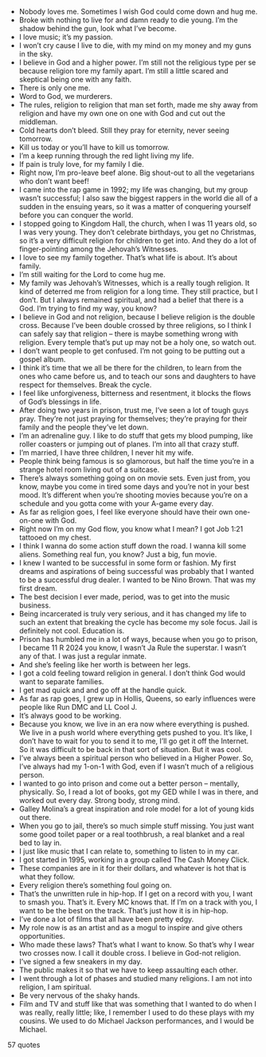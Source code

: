  - Nobody loves me. Sometimes I wish God could come down and hug me.
 - Broke with nothing to live for and damn ready to die young. I’m the shadow behind the gun, look what I’ve become.
 - I love music; it’s my passion.
 - I won’t cry cause I live to die, with my mind on my money and my guns in the sky.
 - I believe in God and a higher power. I’m still not the religious type per se because religion tore my family apart. I’m still a little scared and skeptical being one with any faith.
 - There is only one me.
 - Word to God, we murderers.
 - The rules, religion to religion that man set forth, made me shy away from religion and have my own one on one with God and cut out the middleman.
 - Cold hearts don’t bleed. Still they pray for eternity, never seeing tomorrow.
 - Kill us today or you’ll have to kill us tomorrow.
 - I’m a keep running through the red light living my life.
 - If pain is truly love, for my family I die.
 - Right now, I’m pro-leave beef alone. Big shout-out to all the vegetarians who don’t want beef!
 - I came into the rap game in 1992; my life was changing, but my group wasn’t successful; I also saw the biggest rappers in the world die all of a sudden in the ensuing years, so it was a matter of conquering yourself before you can conquer the world.
 - I stopped going to Kingdom Hall, the church, when I was 11 years old, so I was very young. They don’t celebrate birthdays, you get no Christmas, so it’s a very difficult religion for children to get into. And they do a lot of finger-pointing among the Jehovah’s Witnesses.
 - I love to see my family together. That’s what life is about. It’s about family.
 - I’m still waiting for the Lord to come hug me.
 - My family was Jehovah’s Witnesses, which is a really tough religion. It kind of deterred me from religion for a long time. They still practice, but I don’t. But I always remained spiritual, and had a belief that there is a God. I’m trying to find my way, you know?
 - I believe in God and not religion, because I believe religion is the double cross. Because I’ve been double crossed by three religions, so I think I can safely say that religion – there is maybe something wrong with religion. Every temple that’s put up may not be a holy one, so watch out.
 - I don’t want people to get confused. I’m not going to be putting out a gospel album.
 - I think it’s time that we all be there for the children, to learn from the ones who came before us, and to teach our sons and daughters to have respect for themselves. Break the cycle.
 - I feel like unforgiveness, bitterness and resentment, it blocks the flows of God’s blessings in life.
 - After doing two years in prison, trust me, I’ve seen a lot of tough guys pray. They’re not just praying for themselves; they’re praying for their family and the people they’ve let down.
 - I’m an adrenaline guy. I like to do stuff that gets my blood pumping, like roller coasters or jumping out of planes. I’m into all that crazy stuff.
 - I’m married, I have three children, I never hit my wife.
 - People think being famous is so glamorous, but half the time you’re in a strange hotel room living out of a suitcase.
 - There’s always something going on on movie sets. Even just from, you know, maybe you come in tired some days and you’re not in your best mood. It’s different when you’re shooting movies because you’re on a schedule and you gotta come with your A-game every day.
 - As far as religion goes, I feel like everyone should have their own one-on-one with God.
 - Right now I’m on my God flow, you know what I mean? I got Job 1:21 tattooed on my chest.
 - I think I wanna do some action stuff down the road. I wanna kill some aliens. Something real fun, you know? Just a big, fun movie.
 - I knew I wanted to be successful in some form or fashion. My first dreams and aspirations of being successful was probably that I wanted to be a successful drug dealer. I wanted to be Nino Brown. That was my first dream.
 - The best decision I ever made, period, was to get into the music business.
 - Being incarcerated is truly very serious, and it has changed my life to such an extent that breaking the cycle has become my sole focus. Jail is definitely not cool. Education is.
 - Prison has humbled me in a lot of ways, because when you go to prison, I became 11 R 2024 you know, I wasn’t Ja Rule the superstar. I wasn’t any of that. I was just a regular inmate.
 - And she’s feeling like her worth is between her legs.
 - I got a cold feeling toward religion in general. I don’t think God would want to separate families.
 - I get mad quick and and go off at the handle quick.
 - As far as rap goes, I grew up in Hollis, Queens, so early influences were people like Run DMC and LL Cool J.
 - It’s always good to be working.
 - Because you know, we live in an era now where everything is pushed. We live in a push world where everything gets pushed to you. It’s like, I don’t have to wait for you to send it to me, I’ll go get it off the Internet. So it was difficult to be back in that sort of situation. But it was cool.
 - I’ve always been a spiritual person who believed in a Higher Power. So, I’ve always had my 1-on-1 with God, even if I wasn’t much of a religious person.
 - I wanted to go into prison and come out a better person – mentally, physically. So, I read a lot of books, got my GED while I was in there, and worked out every day. Strong body, strong mind.
 - Galley Molina’s a great inspiration and role model for a lot of young kids out there.
 - When you go to jail, there’s so much simple stuff missing. You just want some good toilet paper or a real toothbrush, a real blanket and a real bed to lay in.
 - I just like music that I can relate to, something to listen to in my car.
 - I got started in 1995, working in a group called The Cash Money Click.
 - These companies are in it for their dollars, and whatever is hot that is what they follow.
 - Every religion there’s something foul going on.
 - That’s the unwritten rule in hip-hop. If I get on a record with you, I want to smash you. That’s it. Every MC knows that. If I’m on a track with you, I want to be the best on the track. That’s just how it is in hip-hop.
 - I’ve done a lot of films that all have been pretty edgy.
 - My role now is as an artist and as a mogul to inspire and give others opportunities.
 - Who made these laws? That’s what I want to know. So that’s why I wear two crosses now. I call it double cross. I believe in God-not religion.
 - I’ve signed a few sneakers in my day.
 - The public makes it so that we have to keep assaulting each other.
 - I went through a lot of phases and studied many religions. I am not into religion, I am spiritual.
 - Be very nervous of the shaky hands.
 - Film and TV and stuff like that was something that I wanted to do when I was really, really little; like, I remember I used to do these plays with my cousins. We used to do Michael Jackson performances, and I would be Michael.

57 quotes